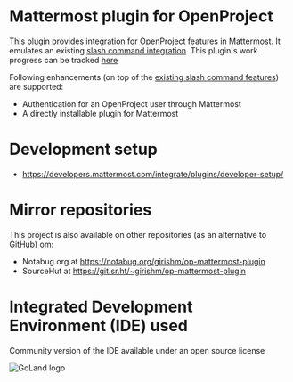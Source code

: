 # Mattermost plugin for OpenProject
This plugin provides integration for OpenProject features in Mattermost. It emulates an existing [slash command integration](https://github.com/girish17/op-mattermost). This plugin's work progress can be tracked [here](https://github.com/girish17/op-mattermost-plugin/projects/1)

Following enhancements (on top of the [existing slash command features](https://github.com/girish17/op-mattermost/wiki#about-op-mattermost)) are supported:
- Authentication for an OpenProject user through Mattermost
- A directly installable plugin for Mattermost

# Development setup
- https://developers.mattermost.com/integrate/plugins/developer-setup/

# Mirror repositories
This project is also available on other repositories (as an alternative to GitHub) om:
- Notabug.org at https://notabug.org/girishm/op-mattermost-plugin
- SourceHut at https://git.sr.ht/~girishm/op-mattermost-plugin

# Integrated Development Environment (IDE) used

Community version of the IDE available under an open source license

![GoLand logo](https://resources.jetbrains.com/storage/products/company/brand/logos/GoLand.svg)
